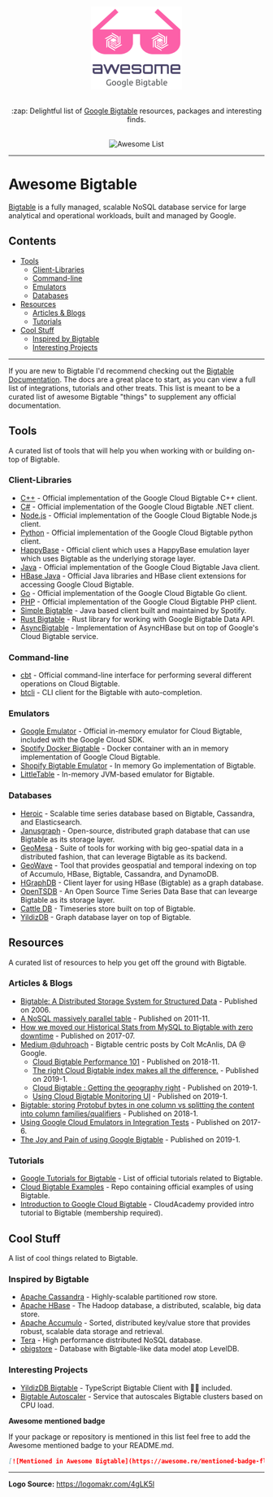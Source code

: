<div align="center">
	<div>
		<img width="180" src="/awesome-logo.png" alt="Awesome Bigtable">
	</div>
    <br />
	<p>
		:zap: Delightful list of <a href="https://cloud.google.com/bigtable/">Google Bigtable</a> resources, packages and interesting finds.
	</p>
	<br>
	<img src="https://awesome.re/badge.svg" alt="Awesome List">
</div>

---

# Awesome Bigtable

[Bigtable](https://cloud.google.com/bigtable) is a fully managed, scalable NoSQL database service for large analytical and operational workloads, built and managed by Google.

## Contents

- [Tools](#tools)
  - [Client-Libraries](#client-libraries)
  - [Command-line](#command-line)
  - [Emulators](#emulators)
  - [Databases](#databases)
- [Resources](#resources)
  - [Articles & Blogs](#articles--blogs)
  - [Tutorials](#tutorials)
- [Cool Stuff](#cool-stuff)
  - [Inspired by Bigtable](#inspired-by-bigtable)
  - [Interesting Projects](#interesting-projects)

---

If you are new to Bigtable I'd recommend checking out the [Bigtable Documentation](https://cloud.google.com/bigtable/docs/). The docs are a great place to start, as you can view a full list of integrations, tutorials and other treats. This list is meant to be a curated list of awesome Bigtable "things" to supplement any official documentation.

## Tools
A curated list of tools that will help you when working with or building on-top of Bigtable.

### Client-Libraries
- [C++](https://github.com/GoogleCloudPlatform/google-cloud-cpp/tree/master/google/cloud/bigtable) - Official implementation of the Google Cloud Bigtable C++ client.
- [C#](https://github.com/googleapis/google-cloud-dotnet) - Official implementation of the Google Cloud Bigtable .NET client.
- [Node.js](https://github.com/googleapis/nodejs-bigtable) - Official implementation of the Google Cloud Bigtable Node.js client.
- [Python](https://github.com/googleapis/python-bigtable) - Official implementation of the Google Cloud Bigtable python client.
- [HappyBase](https://github.com/googleapis/google-cloud-python-happybase) - Official client which uses a HappyBase emulation layer which uses Bigtable as the underlying storage layer.
- [Java](https://github.com/googleapis/java-bigtable) - Official implementation of the Google Cloud Bigtable Java client.
- [HBase Java](https://github.com/GoogleCloudPlatform/cloud-bigtable-client) - Official Java libraries and HBase client extensions for accessing Google Cloud Bigtable.
- [Go](https://github.com/googleapis/google-cloud-go/tree/master/bigtable) - Official implementation of the Google Cloud Bigtable Go client.
- [PHP](https://github.com/googleapis/google-cloud-php-bigtable) - Official implementation of the Google Cloud Bigtable PHP client.
- [Simple Bigtable](https://github.com/spotify/simple-bigtable) - Java based client built and maintained by Spotify.
- [Rust Bigtable](https://github.com/durch/rust-bigtable) - Rust library for working with Google Bigtable Data API.
- [AsyncBigtable](https://github.com/OpenTSDB/asyncbigtable) - Implementation of AsyncHBase but on top of Google's Cloud Bigtable service.

### Command-line
- [cbt](https://cloud.google.com/bigtable/docs/cbt-overview) - Official command-line interface for performing several different operations on Cloud Bigtable. 
- [btcli](https://github.com/takashabe/btcli) - CLI client for the Bigtable with auto-completion.

### Emulators
- [Google Emulator](https://cloud.google.com/bigtable/docs/emulator) - Official in-memory emulator for Cloud Bigtable, included with the Google Cloud SDK.
- [Spotify Docker Bigtable](https://github.com/spotify/docker-bigtable) - Docker container with an in memory implementation of Google Cloud Bigtable.
- [Shopify Bigtable Emulator](https://github.com/Shopify/bigtable-emulator) - In memory Go implementation of Bigtable.
- [LittleTable](https://github.com/steveniemitz/littletable) - In-memory JVM-based emulator for Bigtable.

### Databases
- [Heroic](https://github.com/spotify/heroic) - Scalable time series database based on Bigtable, Cassandra, and Elasticsearch.
- [Janusgraph](https://github.com/JanusGraph/janusgraph) - Open-source, distributed graph database that can use Bigtable as its storage layer.
- [GeoMesa](https://github.com/locationtech/geomesa) - Suite of tools for working with big geo-spatial data in a distributed fashion, that can leverage Bigtable as its backend.
- [GeoWave](https://github.com/locationtech/geowave) - Tool that provides geospatial and temporal indexing on top of Accumulo, HBase, Bigtable, Cassandra, and DynamoDB.
- [HGraphDB](https://github.com/rayokota/hgraphdb) - Client layer for using HBase (Bigtable) as a graph database.
- [OpenTSDB](https://github.com/GoogleCloudPlatform/opentsdb-bigtable) - An Open Source Time Series Data Base that can levearge Bigtable as its storage layer.
- [Cattle DB](https://github.com/wuttem/cattledb) - Timeseries store built on top of Bigtable.
- [YildizDB](https://github.com/yildizdb/yildiz) - Graph database layer on top of Bigtable.

## Resources
A curated list of resources to help you get off the ground with Bigtable.

### Articles & Blogs
- [Bigtable: A Distributed Storage System for Structured Data](https://static.googleusercontent.com/media/research.google.com/en//archive/bigtable-osdi06.pdf) - Published on 2006.
- [A NoSQL massively parallel table](https://www.cs.rutgers.edu/~pxk/417/notes/content/bigtable.html) - Published on 2011-11.
- [How we moved our Historical Stats from MySQL to Bigtable with zero downtime](https://www.fastly.com/blog/how-we-moved-our-historical-stats-from-mysql-bigtable-zero-downtime) - Published on 2017-07.
- [Medium @duhroach](https://medium.com/@duhroach) - Bigtable centric posts by Colt McAnlis, DA @ Google.
  - [Cloud Bigtable Performance 101](https://medium.com/@duhroach/cloud-bigtable-performance-101-8bf884bc1d1c) - Published on 2018-11.
  - [The right Cloud Bigtable index makes all the difference.](https://medium.com/@duhroach/the-right-cloud-bigtable-index-makes-all-the-difference-3bcabe9bd65a) - Published on 2019-1.
  - [Cloud Bigtable : Getting the geography right](https://medium.com/@duhroach/cloud-bigtable-getting-the-geography-right-645577216516) - Published on 2019-1.
  - [Using Cloud Bigtable Monitoring UI](https://medium.com/@duhroach/using-cloud-bigtable-monitoring-ui-40d3f4c726d6) - Published on 2019-1.
- [Bigtable: storing Protobuf bytes in one column vs splitting the content into column families/qualifiers](https://tech.travelaudience.com/bigtable-storing-protobuf-bytes-in-one-column-vs-splitting-the-content-into-column-families-c231bdff8db7) - Published on 2018-1.
- [Using Google Cloud Emulators in Integration Tests](https://medium.com/google-cloud/using-google-cloud-emulators-for-integration-tests-7812890ebe0d) - Published on 2017-6.
- [The Joy and Pain of using Google Bigtable](https://syslog.ravelin.com/the-joy-and-pain-of-using-google-bigtable-4210604c75be) - Published on 2019-1.

### Tutorials
- [Google Tutorials for Bigtable](https://cloud.google.com/bigtable/docs/tutorials) - List of official tutorials related to Bigtable. 
- [Cloud Bigtable Examples](https://github.com/GoogleCloudPlatform/cloud-bigtable-examples) - Repo containing official examples of using Bigtable.
- [Introduction to Google Cloud Bigtable](https://cloudacademy.com/course/introduction-to-google-cloud-bigtable/) - CloudAcademy provided intro tutorial to Bigtable (membership required).

## Cool Stuff
A list of cool things related to Bigtable.

### Inspired by Bigtable
- [Apache Cassandra](http://cassandra.apache.org/) - Highly-scalable partitioned row store.
- [Apache HBase](https://hbase.apache.org/) - The Hadoop database, a distributed, scalable, big data store.
- [Apache Accumulo](https://github.com/apache/accumulo) - Sorted, distributed key/value store that provides robust, scalable data storage and retrieval.
- [Tera](https://github.com/baidu/tera) - High performance distributed NoSQL database.
- [obigstore](https://github.com/mfp/obigstore) - Database with Bigtable-like data model atop LevelDB.

### Interesting Projects
- [YildizDB Bigtable](https://github.com/yildizdb/bigtable) - TypeScript Bigtable Client with 🔋🔋 included.
- [Bigtable Autoscaler](https://github.com/spotify/bigtable-autoscaler) - Service that autoscales Bigtable clusters based on CPU load.

<!--lint ignore no-emphasis-as-heading-->
**Awesome mentioned badge**

If your package or repository is mentioned in this list feel free to add the Awesome mentioned badge to your README.md.

```md
[![Mentioned in Awesome Bigtable](https://awesome.re/mentioned-badge-flat.svg)](https://github.com/zrosenbauer/awesome-bigtable)
```

---

**Logo Source:** https://logomakr.com/4gLK5l
